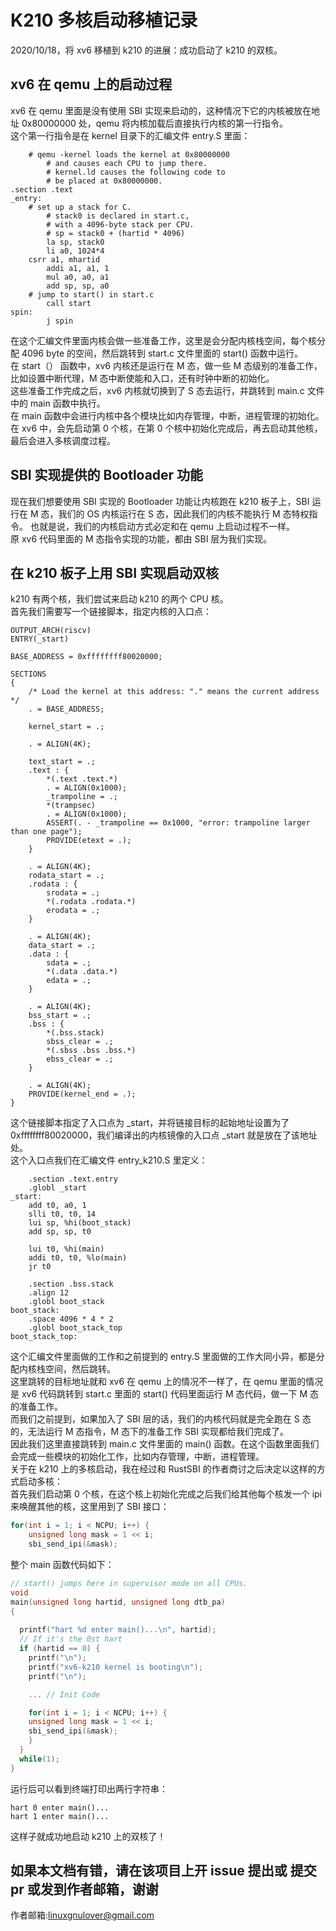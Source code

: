# K210 多核启动移植记录
2020/10/18，将 xv6 移植到 k210 的进展：成功启动了 k210 的双核。  

## xv6 在 qemu 上的启动过程
xv6 在 qemu 里面是没有使用 SBI 实现来启动的，这种情况下它的内核被放在地址 0x80000000 处，qemu 将内核加载后直接执行内核的第一行指令。  
这个第一行指令是在 kernel 目录下的汇编文件 entry.S 里面：  
```
	# qemu -kernel loads the kernel at 0x80000000
        # and causes each CPU to jump there.
        # kernel.ld causes the following code to
        # be placed at 0x80000000.
.section .text
_entry:
	# set up a stack for C.
        # stack0 is declared in start.c,
        # with a 4096-byte stack per CPU.
        # sp = stack0 + (hartid * 4096)
        la sp, stack0
        li a0, 1024*4
	csrr a1, mhartid
        addi a1, a1, 1
        mul a0, a0, a1
        add sp, sp, a0
	# jump to start() in start.c
        call start
spin:
        j spin

```
在这个汇编文件里面内核会做一些准备工作，这里是会分配内核栈空间，每个核分配 4096 byte 的空间，然后跳转到 start.c 文件里面的 start() 函数中运行。  
在 start（） 函数中，xv6 内核还是运行在 M 态，做一些 M 态级别的准备工作，比如设置中断代理，M 态中断使能和入口，还有时钟中断的初始化。  
这些准备工作完成之后，xv6 内核就切换到了 S 态去运行，并跳转到 main.c 文件中的 main 函数中执行。  
在 main 函数中会进行内核中各个模块比如内存管理，中断，进程管理的初始化。  
在 xv6 中，会先启动第 0 个核，在第 0 个核中初始化完成后，再去启动其他核，最后会进入多核调度过程。  

## SBI 实现提供的 Bootloader 功能
现在我们想要使用 SBI 实现的 Bootloader 功能让内核跑在 k210 板子上，SBI 运行在 M 态，我们的 OS 内核运行在 S 态，因此我们的内核不能执行 M 态特权指令。
也就是说，我们的内核启动方式必定和在 qemu 上启动过程不一样。  
原 xv6 代码里面的 M 态指令实现的功能，都由 SBI 层为我们实现。  

## 在 k210 板子上用 SBI 实现启动双核
k210 有两个核，我们尝试来启动 k210 的两个 CPU 核。  
首先我们需要写一个链接脚本，指定内核的入口点：  
```linker
OUTPUT_ARCH(riscv)
ENTRY(_start)

BASE_ADDRESS = 0xffffffff80020000;

SECTIONS
{
    /* Load the kernel at this address: "." means the current address */
    . = BASE_ADDRESS;

    kernel_start = .;

    . = ALIGN(4K);

    text_start = .;
    .text : {
        *(.text .text.*)
        . = ALIGN(0x1000);
        _trampoline = .;
        *(trampsec)
        . = ALIGN(0x1000);
        ASSERT(. - _trampoline == 0x1000, "error: trampoline larger than one page");
        PROVIDE(etext = .);
    }

    . = ALIGN(4K);
    rodata_start = .;
    .rodata : {
        srodata = .;
        *(.rodata .rodata.*)
        erodata = .;
    }

    . = ALIGN(4K);
    data_start = .;
    .data : {
        sdata = .;
        *(.data .data.*)
        edata = .;
    }

    . = ALIGN(4K);
    bss_start = .;
    .bss : {
	    *(.bss.stack)
        sbss_clear = .;
        *(.sbss .bss .bss.*)
        ebss_clear = .;
    }

    . = ALIGN(4K);
    PROVIDE(kernel_end = .);
}
```
这个链接脚本指定了入口点为 _start，并将链接目标的起始地址设置为了 0xffffffff80020000，我们编译出的内核镜像的入口点 _start 就是放在了该地址处。  
这个入口点我们在汇编文件 entry_k210.S 里定义：  

```
    .section .text.entry
    .globl _start
_start:
    add t0, a0, 1
    slli t0, t0, 14
    lui sp, %hi(boot_stack)
    add sp, sp, t0

    lui t0, %hi(main)
    addi t0, t0, %lo(main)
    jr t0

    .section .bss.stack
    .align 12
    .globl boot_stack
boot_stack:
    .space 4096 * 4 * 2
    .globl boot_stack_top
boot_stack_top:
```

这个汇编文件里面做的工作和之前提到的 entry.S 里面做的工作大同小异，都是分配内核栈空间，然后跳转。  
这里跳转的目标地址就和 xv6 在 qemu 上的情况不一样了，在 qemu 里面的情况是 xv6 代码跳转到 start.c 里面的 start() 代码里面运行 M 态代码，做一下 M 态的准备工作。  
而我们之前提到，如果加入了 SBI 层的话，我们的内核代码就是完全跑在 S 态的，无法运行 M 态指令，M 态下的准备工作 SBI 实现都给我们完成了。  
因此我们这里直接跳转到 main.c 文件里面的 main() 函数。在这个函数里面我们会完成一些模块的初始化工作，比如内存管理，中断，进程管理。  
关于在 k210 上的多核启动，我在经过和 RustSBI 的作者商讨之后决定以这样的方式启动多核：  
首先我们启动第 0 个核，在这个核上初始化完成之后我们给其他每个核发一个 ipi 来唤醒其他的核，这里用到了 SBI 接口：  
```C
for(int i = 1; i < NCPU; i++) {
    unsigned long mask = 1 << i;
    sbi_send_ipi(&mask);
```

整个 main 函数代码如下：  
```C
// start() jumps here in supervisor mode on all CPUs.
void
main(unsigned long hartid, unsigned long dtb_pa)
{
  
  printf("hart %d enter main()...\n", hartid);
  // If it's the 0st hart
  if (hartid == 0) {
    printf("\n");
    printf("xv6-k210 kernel is booting\n");
    printf("\n");

    ... // Init Code

    for(int i = 1; i < NCPU; i++) {
    unsigned long mask = 1 << i;
    sbi_send_ipi(&mask);
    }
  }
  while(1);        
}
```
运行后可以看到终端打印出两行字符串：  
```
hart 0 enter main()...
hart 1 enter main()...
```
这样子就成功地启动 k210 上的双核了！  

## 如果本文档有错，请在该项目上开 issue 提出或 提交 pr 或发到作者邮箱，谢谢  
作者邮箱:linuxgnulover@gmail.com  


